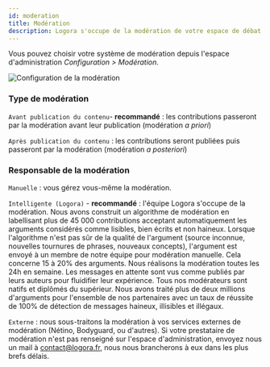 ```yaml
---
id: moderation
title: Modération
description: Logora s'occupe de la modération de votre espace de débat. Personnalisez le type de modération dans votre espace d'administration
---
```


Vous pouvez choisir votre système de modération depuis l'espace d'administration *Configuration > Modération*.

![Configuration de la modération](/img/moderation.png)

### Type de modération

`Avant publication du contenu`- **recommandé** : les contributions passeront par la modération avant leur publication (modération *a priori*)  

`Après publication du contenu` : les contributions seront publiées puis passeront par la modération (modération *a posteriori*)

### Responsable de la modération 

`Manuelle` : vous gérez vous-même la modération.

`Intelligente (Logora)` - **recommandé** : l'équipe Logora s'occupe de la modération. Nous avons construit un algorithme de modération en labellisant plus de 45 000 contributions acceptant automatiquement les arguments considérés comme lisibles, bien écrits et non haineux. Lorsque l'algorithme n'est pas sûr de la qualité de l'argument (source inconnue, nouvelles tournures de phrases, nouveaux concepts), l'argument est envoyé à un membre de notre équipe pour modération manuelle. Cela concerne 15 à 20% des arguments. Nous réalisons la modération toutes les 24h en semaine. Les messages en attente sont vus comme publiés par leurs auteurs pour fluidifier leur expérience. 
Tous nos modérateurs sont natifs et diplômés du supérieur. Nous avons traité plus de deux millions d'arguments pour l'ensemble de nos partenaires avec un taux de réussite de 100% de détection de messages haineux, illisibles et illégaux.

`Externe` : nous sous-traitons la modération à vos services externes de modération (Nétino, Bodyguard, ou d'autres). Si votre prestataire de modération n'est pas renseigné sur l'espace d'administration, envoyez nous un mail à contact@logora.fr, nous nous brancherons à eux dans les plus brefs délais. 
